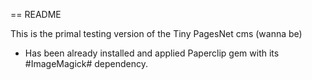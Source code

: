 == README

This is the primal testing version of the Tiny PagesNet cms (wanna be)

* Has been already installed and applied Paperclip gem with its #ImageMagick# dependency.
